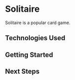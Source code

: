 # Solitaire
<!-- A description of your game. Background info of the game is a nice touch. -->
Solitaire is a popular card game.

<!-- A screenshot or screenshots of your actual game makes your readme more colorful :) -->


<!-- Technologies Used: List of the technologies used. -->
## Technologies Used

<!-- Getting Started: In this section include the link to your deployed game and any instructions you deem important. -->

## Getting Started

<!-- Next Steps: Unsolved problems and/or planned features -->

## Next Steps
